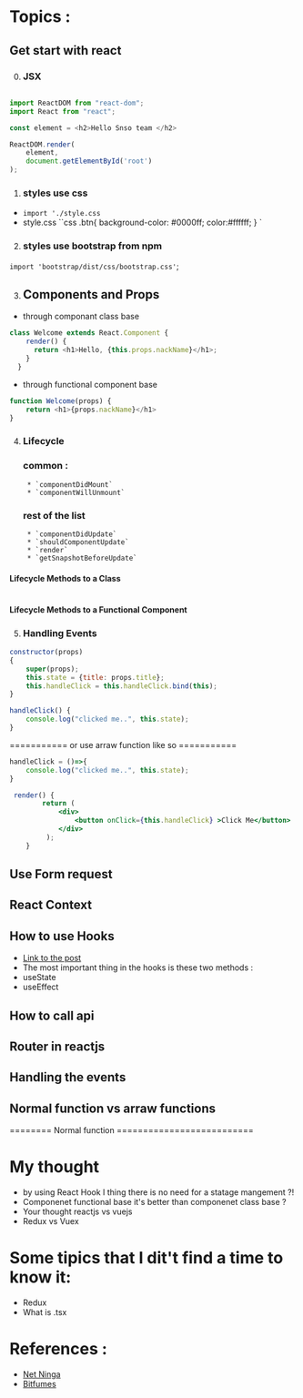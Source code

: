 # Topics :

## Get start with react
0. ### JSX

```js

import ReactDOM from "react-dom";
import React from "react";

const element = <h2>Hello Snso team </h2>

ReactDOM.render(
    element,
    document.getElementById('root')
);

```

1. ### styles use css
- ```import './style.css```
- style.css
``css
.btn{
    background-color: #0000ff;
    color:#ffffff;
}
`

2. ### styles use bootstrap from npm 
```import 'bootstrap/dist/css/bootstrap.css'```;

3. ## Components and Props
- through componant class base
```js
class Welcome extends React.Component {
    render() {
      return <h1>Hello, {this.props.nackName}</h1>;
    }
  }
```

- through functional component base
```js
function Welcome(props) {
    return <h1>{props.nackName}</h1>
}
```

4. ### Lifecycle 
    ### common :
        * `componentDidMount`
        * `componentWillUnmount`

    ### rest of the list
        * `componentDidUpdate`
        * `shouldComponentUpdate`
        * `render`
        * `getSnapshotBeforeUpdate`


#### Lifecycle Methods to a Class
```js

```
#### Lifecycle Methods to a Functional Component

5. ### Handling Events
```js
constructor(props)
{
    super(props);
    this.state = {title: props.title};
    this.handleClick = this.handleClick.bind(this);
}

handleClick() {
    console.log("clicked me..", this.state);
}
```

=========== or use arraw function like so ===========
```js
handleClick = ()=>{
    console.log("clicked me..", this.state);
}
```

```jsx
 render() { 
        return ( 
            <div>
                <button onClick={this.handleClick} >Click Me</button>
            </div>
         );
    }
```


## Use Form request


## React Context

## How to use Hooks
* [Link to the post](https://dev.to/dan_abramov/making-sense-of-react-hooks-2eib)
* The most important thing in the hooks is these two methods :
* useState
* useEffect

## How to call api
## Router in reactjs
## Handling the events
## Normal function vs arraw functions

======== Normal function ==========================



# My thought
- by using React Hook I thing there is no need for a statage mangement ?!
- Componenet functional base it's better than componenet class base ?
- Your thought reactjs vs vuejs
- Redux vs Vuex

# Some tipics that I dit't find a time to know it:
- Redux
- What is .tsx

# References :
- [Net Ninga](https://www.youtube.com/watch?v=rDVe6pmeAjo&list=PL4cUxeGkcC9hNokByJilPg5g9m2APUePI&index=12)
- [Bitfumes](https://www.youtube.com/watch?v=I6tbhNUU96Y&t=7310s)